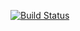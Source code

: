 [![Build Status](https://travis-ci.com/KyleJJ/CSE110Lab5.svg?branch=master)](https://travis-ci.com/KyleJJ/CSE110Lab5)
